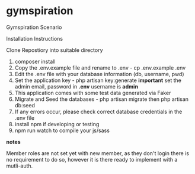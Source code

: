 # gymspiration
Gymspiration Scenario

Installation Instructions

Clone Repostiory into suitable directory

1) composer install
2) Copy the .env.example file and rename to .env - cp .env.example .env
3) Edit the .env file with your database information (db, username, pwd)
4) Set the application key - php artisan key:generate
  **important** set the admin email, password in **.env** username is **admin**
5) This application comes with some test data generated via Faker
6) Migrate and Seed the databases - php artisan migrate then php artisan db:seed
7) If any errors occur, please check correct database credentials in the .env file
8) install npm if developing or testing
9) npm run watch to compile your js/sass

**notes**

Member roles are not set yet with new member, as they don't login there is no requirement to do so, however it is there ready to implement with a mutli-auth.
